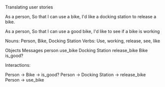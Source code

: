 Translating user stories

As a person,
So that I can use a bike,
I'd like a docking station to release a bike.

As a person,
So that I can use a good bike,
I'd like to see if a bike is working

Nouns: Person, Bike, Docking Station
Verbs: Use, working, release, see, like

Objects							Messages
person							use_bike
Docking Station			release_bike
Bike								is_good?

Interactions:

Person -> Bike -> is_good?
Person -> Docking Station -> release_bike
Person -> use_bike
